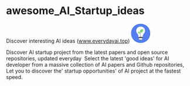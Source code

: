 # awesome_AI_Startup_ideas

Discover interesting AI ideas (www.everydayai.top)
![ai](./logo.png)


Discover AI startup project from the latest papers and open source repositories, updated everyday
﻿
Select the latest 'good ideas' for AI developer from a massive collection of AI papers and Github repositories, 
﻿
Let you to discover the' startup opportunities' of AI project at the fastest speed.
